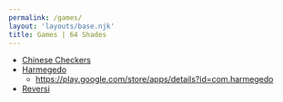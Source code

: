 ```yaml
---
permalink: /games/
layout: 'layouts/base.njk'
title: Games | 64 Shades
---
```


- [Chinese Checkers](https://en.wikipedia.org/wiki/Chinese_checkers)
- [Harmegedo](https://www.classification.gov.au/titles/harmegedo-6-player-chess)
  - https://play.google.com/store/apps/details?id=com.harmegedo
- [Reversi](https://en.wikipedia.org/wiki/Reversi)
 
